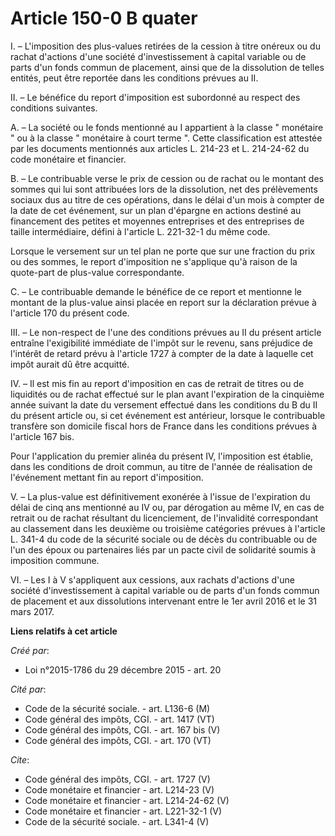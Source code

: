 # Article 150-0 B quater

I. – L'imposition des plus-values retirées de la cession à titre onéreux ou du rachat d'actions d'une société
d'investissement à capital variable ou de parts d'un fonds commun de placement, ainsi que de la dissolution de telles
entités, peut être reportée dans les conditions prévues au II.

II. – Le bénéfice du report d'imposition est subordonné au respect des conditions suivantes.

A. – La société ou le fonds mentionné au I appartient à la classe " monétaire " ou à la classe " monétaire à court terme ".
Cette classification est attestée par les documents mentionnés aux articles L. 214-23 et L. 214-24-62 du code monétaire et
financier.

B. – Le contribuable verse le prix de cession ou de rachat ou le montant des sommes qui lui sont attribuées lors de la
dissolution, net des prélèvements sociaux dus au titre de ces opérations, dans le délai d'un mois à compter de la date de cet
événement, sur un plan d'épargne en actions destiné au financement des petites et moyennes entreprises et des entreprises de
taille intermédiaire, défini à l'article L. 221-32-1 du même code.

Lorsque le versement sur un tel plan ne porte que sur une fraction du prix ou des sommes, le report d'imposition ne
s'applique qu'à raison de la quote-part de plus-value correspondante.

C. – Le contribuable demande le bénéfice de ce report et mentionne le montant de la plus-value ainsi placée en report sur la
déclaration prévue à l'article 170 du présent code.

III. – Le non-respect de l'une des conditions prévues au II du présent article entraîne l'exigibilité immédiate de l'impôt
sur le revenu, sans préjudice de l'intérêt de retard prévu à l'article 1727 à compter de la date à laquelle cet impôt aurait
dû être acquitté.

IV. – Il est mis fin au report d'imposition en cas de retrait de titres ou de liquidités ou de rachat effectué sur le plan
avant l'expiration de la cinquième année suivant la date du versement effectué dans les conditions du B du II du présent
article ou, si cet événement est antérieur, lorsque le contribuable transfère son domicile fiscal hors de France dans les
conditions prévues à l'article 167 bis.

Pour l'application du premier alinéa du présent IV, l'imposition est établie, dans les conditions de droit commun, au titre
de l'année de réalisation de l'événement mettant fin au report d'imposition.

V. – La plus-value est définitivement exonérée à l'issue de l'expiration du délai de cinq ans mentionné au IV ou, par
dérogation au même IV, en cas de retrait ou de rachat résultant du licenciement, de l'invalidité correspondant au classement
dans les deuxième ou troisième catégories prévues à l'article L. 341-4 du code de la sécurité sociale ou de décès du
contribuable ou de l'un des époux ou partenaires liés par un pacte civil de solidarité soumis à imposition commune.

VI. – Les I à V s'appliquent aux cessions, aux rachats d'actions d'une société d'investissement à capital variable ou de
parts d'un fonds commun de placement et aux dissolutions intervenant entre le 1er avril 2016 et le 31 mars 2017.

**Liens relatifs à cet article**

_Créé par_:

  - Loi n°2015-1786 du 29 décembre 2015 - art. 20

_Cité par_:

  - Code de la sécurité sociale. - art. L136-6 (M)
  - Code général des impôts, CGI. - art. 1417 (VT)
  - Code général des impôts, CGI. - art. 167 bis (V)
  - Code général des impôts, CGI. - art. 170 (VT)

_Cite_:

  - Code général des impôts, CGI. - art. 1727 (V)
  - Code monétaire et financier - art. L214-23 (V)
  - Code monétaire et financier - art. L214-24-62 (V)
  - Code monétaire et financier - art. L221-32-1 (V)
  - Code de la sécurité sociale. - art. L341-4 (V)
